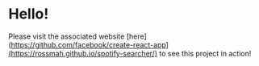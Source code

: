 # Hello!

Please visit the associated website [here](https://github.com/facebook/create-react-app](https://rossmah.github.io/spotify-searcher/) to see this project in action!

